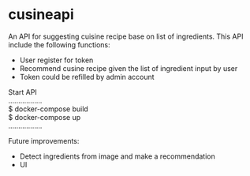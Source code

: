 # cusineapi
An API for suggesting cuisine recipe base on list of ingredients. 
This API include the following functions:
 + User register for token
 + Recommend cusine recipe given the list of ingredient input by user
 + Token could be refilled by admin account
 
Start API <br>
................. <br>
$ docker-compose build <br>
$ docker-compose up <br>
................. <br>

Future improvements:
* Detect ingredients from image and make a recommendation
* UI 
